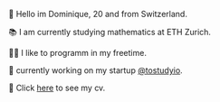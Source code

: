 🚀 Hello im Dominique, 20 and from Switzerland.

📚 I am currently studying mathematics at ETH Zurich.

🧑‍🚀 I like to programm in my freetime.
 
💭 currently working on my startup [@tostudyio](https://github.com/tostudyio).

📝 Click [here](cv/cv.pdf) to see my cv.
